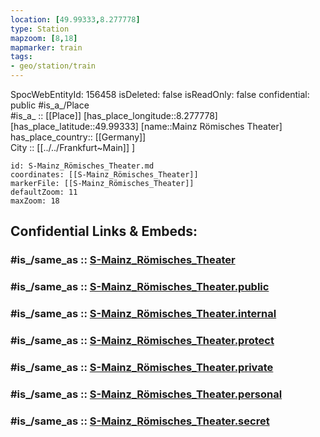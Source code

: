 ```yaml
---
location: [49.99333,8.277778] 
type: Station 
mapzoom: [8,18] 
mapmarker: train 
tags:
- geo/station/train
---
```

SpocWebEntityId: 156458
isDeleted: false
isReadOnly: false
confidential: public
#is_a_/Place  
#is_a_ :: [[Place]] 
[has_place_longitude::8.277778] 
[has_place_latitude::49.99333] 
[name::Mainz Römisches Theater] 
has_place_country:: [[Germany]]  
City :: [[../../Frankfurt~Main]] ] 


```leaflet
id: S-Mainz_Römisches_Theater.md
coordinates: [[S-Mainz_Römisches_Theater]] 
markerFile: [[S-Mainz_Römisches_Theater]] 
defaultZoom: 11 
maxZoom: 18
```


## Confidential Links & Embeds: 

### #is_/same_as :: [S-Mainz_Römisches_Theater](/_Standards/Earth/Continent/Europe/Europe~Central/Germany/Germany~West/Hessen/counties~Hessen/Frankfurt~Main/Stations-FFM~S/S-Mainz_Römisches_Theater.md) 

### #is_/same_as :: [S-Mainz_Römisches_Theater.public](/_public/Earth/Continent/Europe/Europe~Central/Germany/Germany~West/Hessen/counties~Hessen/Frankfurt~Main/Stations-FFM~S/S-Mainz_Römisches_Theater.public.md) 

### #is_/same_as :: [S-Mainz_Römisches_Theater.internal](/_internal/Earth/Continent/Europe/Europe~Central/Germany/Germany~West/Hessen/counties~Hessen/Frankfurt~Main/Stations-FFM~S/S-Mainz_Römisches_Theater.internal.md) 

### #is_/same_as :: [S-Mainz_Römisches_Theater.protect](/_protect/Earth/Continent/Europe/Europe~Central/Germany/Germany~West/Hessen/counties~Hessen/Frankfurt~Main/Stations-FFM~S/S-Mainz_Römisches_Theater.protect.md) 

### #is_/same_as :: [S-Mainz_Römisches_Theater.private](/_private/Earth/Continent/Europe/Europe~Central/Germany/Germany~West/Hessen/counties~Hessen/Frankfurt~Main/Stations-FFM~S/S-Mainz_Römisches_Theater.private.md) 

### #is_/same_as :: [S-Mainz_Römisches_Theater.personal](/_personal/Earth/Continent/Europe/Europe~Central/Germany/Germany~West/Hessen/counties~Hessen/Frankfurt~Main/Stations-FFM~S/S-Mainz_Römisches_Theater.personal.md) 

### #is_/same_as :: [S-Mainz_Römisches_Theater.secret](/_secret/Earth/Continent/Europe/Europe~Central/Germany/Germany~West/Hessen/counties~Hessen/Frankfurt~Main/Stations-FFM~S/S-Mainz_Römisches_Theater.secret.md)

